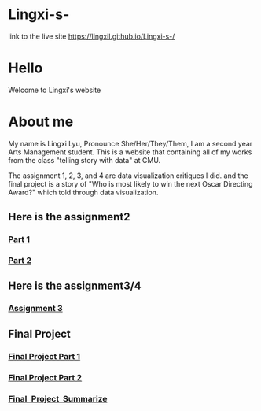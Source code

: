 # Lingxi-s-
link to the live site https://lingxil.github.io/Lingxi-s-/

# Hello
Welcome to Lingxi's website 


# About me
My name is Lingxi Lyu, Pronounce She/Her/They/Them, I am a second year Arts Management student. This is a website that containing all of my works from the class "telling story with data" at CMU. 

The assignment 1, 2, 3, and 4 are data visualization critiques I did. and the final project is a story of "Who is most likely to win the next Oscar Directing Award?" which told through data visualization.

## Here is the assignment2
### [Part 1](/Part1.md)

### [Part 2](/Part2.md)

## Here is the assignment3/4
### [Assignment 3](/Assignment3.md)

## Final Project
### [Final Project Part 1](/Final_Project_Lingxi.md)

### [Final Project Part 2](/Final_Project_Part_2.md)

### [Final_Project_Summarize](/Final_Project_Summarize.md)
